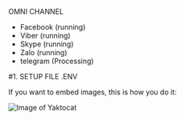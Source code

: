 OMNI CHANNEL
- Facebook (running)
- Viber (running)
- Skype (running)
- Zalo (running)
- telegram (Processing)

#1. SETUP FILE .ENV

If you want to embed images, this is how you do it:

![Image of Yaktocat](https://octodex.github.com/images/yaktocat.png)

